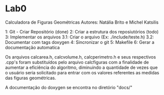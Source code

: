 # Lab0
Calculadora de Figuras Geométricas
Autores: Natália Brito e Michel Katsilis

1: Git - Criar Repositório (done)
2: Criar a estrutura dos reposiutórios (todo)
3: Implementar os arquivos
  3.1: Criar o arquivo (Ex: ./include/teste.h)
  3.2: Documentar com tags doxygen
4: Sincronizar o git
5: Makefile
6: Gerar a documentação automatica

Os arquivos calcarea.h, calcvolume.h, calcperimetro.h e seus respectivos .cpp's foram substituídos
pelo arquivo calcfiguras com a finalidade de aumentar a eficiência do algoritmo, diminuindo a quantidade de vezes que o usuário seria solicitado para entrar com os valores referentes as medidas das figuras geométricas.

A documentação do doxygen se encontra no diretório "docs/"